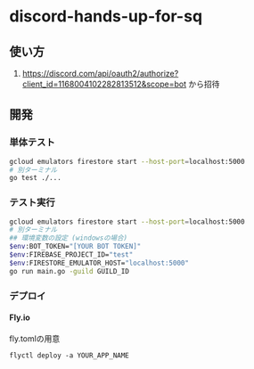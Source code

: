 # discord-hands-up-for-sq

## 使い方

1. https://discord.com/api/oauth2/authorize?client_id=1168004102282813512&scope=bot から招待

## 開発

### 単体テスト

```bash
gcloud emulators firestore start --host-port=localhost:5000
# 別ターミナル
go test ./...
```

### テスト実行

```bash
gcloud emulators firestore start --host-port=localhost:5000
# 別ターミナル
## 環境変数の設定 (windowsの場合)
$env:BOT_TOKEN="[YOUR BOT TOKEN]"
$env:FIREBASE_PROJECT_ID="test"
$env:FIRESTORE_EMULATOR_HOST="localhost:5000"
go run main.go -guild GUILD_ID
```

### デプロイ

#### Fly.io

fly.tomlの用意

```
flyctl deploy -a YOUR_APP_NAME
```
